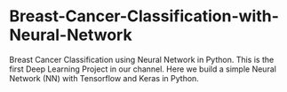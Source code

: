 # Breast-Cancer-Classification-with-Neural-Network
Breast Cancer Classification using Neural Network in Python. This is the first Deep Learning Project in our channel. Here we build a simple Neural Network (NN) with Tensorflow and Keras in Python.
